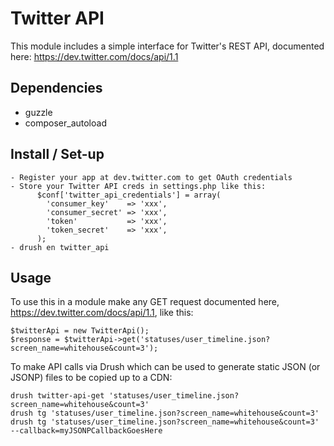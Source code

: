 Twitter API
=============

This module includes a simple interface for Twitter's REST API, documented here:
https://dev.twitter.com/docs/api/1.1


Dependencies
-------------

  - guzzle
  - composer_autoload


Install / Set-up
-----------------

    - Register your app at dev.twitter.com to get OAuth credentials
    - Store your Twitter API creds in settings.php like this:
          $conf['twitter_api_credentials'] = array(
            'consumer_key'    => 'xxx',
            'consumer_secret' => 'xxx',
            'token'           => 'xxx',
            'token_secret'    => 'xxx',
          );
    - drush en twitter_api


Usage
------

  To use this in a module make any GET request documented here,
  https://dev.twitter.com/docs/api/1.1, like this:
    
    $twitterApi = new TwitterApi();
    $response = $twitterApi->get('statuses/user_timeline.json?screen_name=whitehouse&count=3');


  To make API calls via Drush which can be used to generate static JSON (or JSONP)
  files to be copied up to a CDN:

    drush twitter-api-get 'statuses/user_timeline.json?screen_name=whitehouse&count=3'
    drush tg 'statuses/user_timeline.json?screen_name=whitehouse&count=3'
    drush tg 'statuses/user_timeline.json?screen_name=whitehouse&count=3' --callback=myJSONPCallbackGoesHere

